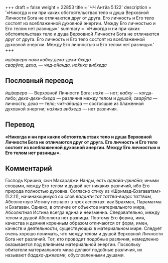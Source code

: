 +++
draft = false
weight = 22853
title = 'ЧЧ Антйа 5.122'
description = '«Никогда и ни при каких обстоятельствах тело и душа Верховной Личности Бога не отличаются друг от друга. Его личность и Его тело состоят из всеблаженной духовной энергии. Между Его личностью и Его телом нет разницы».'
summary = '«Никогда и ни при каких обстоятельствах тело и душа Верховной Личности Бога не отличаются друг от друга. Его личность и Его тело состоят из всеблаженной духовной энергии. Между Его личностью и Его телом нет разницы».'
+++

_ӣш́варера на̄хи кабху деха-дехи-бхеда  
сварӯпа, деха, — чид-а̄нанда, на̄хика вибхеда_

## Пословный перевод

_ӣш́варера_ — Верховной Личности Бога; _на̄хи_ — нет; _кабху_ — когда-либо; _деха_\-_дехи_\-_бхеда_ — различия между телом и душой; _сварӯпа_ — личность; _деха_ — тело; _чит_\-_а̄нанда_ — состоящие из блаженной духовной энергии; _на̄хика_ _вибхеда_ — нет различия.

## Перевод

**«Никогда и ни при каких обстоятельствах тело и душа Верховной Личности Бога не отличаются друг от друга. Его личность и Его тело состоят из всеблаженной духовной энергии. Между Его личностью и Его телом нет разницы».**

## Комментарий

Господь Кришна, сын Махараджи Нанды, есть _адвайа-джн̃а̄на;_ иными словами, между Его телом и душой нет никаких различий, ибо Его природа полностью духовна. Согласно стиху из «Шримад-Бхагаватам» (1.2.11), начинающемуся со слов _ваданти тат таттва-видас таттвам,_ Абсолютную Истину познают в трех аспектах: как Брахман, Параматма и Бхагаван. Однако, в отличие от объектов материального мира, Абсолютная Истина всегда едина и неизменна. Следовательно, между телом и душой Абсолюта нет разницы. Поэтому Его форма, имя, качества и деяния коренным образом отличаются от форм, имен, качеств и деятельности, существующих в материальном мире. Следует очень хорошо понимать, что между телом и душой Верховной Личности Бога нет различий. Тот, кто проводит подобные различия, немедленно оказывается под влиянием материальной энергии. Поскольку обитатели материального мира делают подобные различия, их называют _баддха-дживами,_ обусловленными душами.
